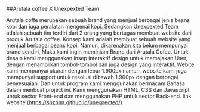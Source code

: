 ##Arutala coffee X Unexpexted Team

Arutala coffe merupakan sebuah brand yang menjual berbagai jenis beans kopi dan juga peralatan mengenai kopi. Sedangkan Unexpexted Team adalah sebuah tim terdiri dari 2 orang yang bertugas membuat website dari produk Arutala coffee.  Konsep kami adalah membuat sebuah website yang menjual berbagai beans kopi. Namun, dikarenakan kita belum mempunyai brand sendiri, Maka kami ingin meminjam Brand dari Arutala Cofee. Untuk desain kami menggunakan insep interaktif design untuk memajakan User, dengan menampilkan tombol-tombol dan juga design yang interaktif. Webite kami mempunyai ukuran dengan lebar 1.900px namun, website kami juga mempunyai support untuk resolusi dibawah 1.900px dengan berbagai penyesuaian. Dan untuk program kami menggunakan bermacam Bahasa dalam menbuat project ini. Kami menggunakan HTML, CSS dan Javascript untuk sector Front-end dan menggunakan PHP untuk sector Back-end. 
link website (https://shznnn.github.io/unexpected/)